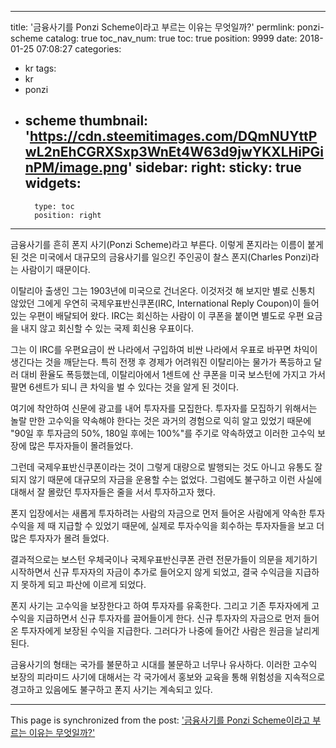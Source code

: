 
---
title: '금융사기를 Ponzi Scheme이라고 부르는 이유는 무엇일까?'
permlink: ponzi-scheme
catalog: true
toc_nav_num: true
toc: true
position: 9999
date: 2018-01-25 07:08:27
categories:
- kr
tags:
- kr
- ponzi
- scheme
thumbnail: 'https://cdn.steemitimages.com/DQmNUYttPwL2nEhCGRXSxp3WnEt4W63d9jwYKXLHiPGinPM/image.png'
sidebar:
    right:
        sticky: true
widgets:
    -
        type: toc
        position: right
---


금융사기를 흔히 폰지 사기(Ponzi Scheme)라고 부른다. 이렇게 폰지라는 이름이 붙게된 것은 미국에서 대규모의 금융사기를 일으킨 주인공이 찰스 폰지(Charles Ponzi)라는 사람이기 때문이다.

이탈리아 출생인 그는 1903년에 미국으로 건너온다.
이것저것 해 보지만 별로 신통치 않았던 그에게 우연히 국제우표반신쿠폰(IRC, International Reply Coupon)이 들어 있는 우편이 배달되어 왔다. IRC는 회신하는 사람이 이 쿠폰을 붙이면 별도로 우편 요금을 내지 않고 회신할 수 있는 국제 회신용 우표이다. 

그는 이 IRC를 우편요금이 싼 나라에서 구입하여 비싼 나라에서 우표로 바꾸면 차익이 생긴다는 것을 깨닫는다.
특히 전쟁 후 경제가 어려워진 이탈리아는 물가가 폭등하고 달러 대비 환율도 폭등했는데,
이탈리아에서 1센트에 산 쿠폰을 미국 보스턴에 가지고 가서 팔면 6센트가 되니 큰 차익을 벌 수 있다는 것을 알게 된 것이다. 

여기에 착안하여 신문에 광고를 내어 투자자를 모집한다.
투자자를 모집하기 위해서는 놀랄 만한 고수익을 약속해야 한다는 것은 과거의 경험으로
익히 알고 있었기 때문에 "90일 후 투자금의 50%, 180일 후에는 100%"를 주기로 약속하였고
이러한 고수익 보장에 많은 투자자들이 몰려들었다.

그런데 국제우표반신쿠폰이라는 것이 그렇게 대량으로 발행되는 것도 아니고
유통도 잘 되지 않기 때문에 대규모의 자금을 운용할 수는 없었다.
그럼에도 불구하고 이런 사실에 대해서 잘 몰랐던 투자자들은 줄을 서서 투자하고자 했다.

폰지 입장에서는 새롭게 투자하려는 사람의 자금으로
먼저 들어온 사람에게 약속한 투자수익을 제 때 지급할 수 있었기 때문에,
실제로 투자수익을 회수하는 투자자들을 보고 더 많은 투자자가 몰려 들었다.

결과적으로는 보스턴 우체국이나 국제우표반신쿠폰 관련 전문가들이 의문을 제기하기 시작하면서
신규 투자자의 자금이 추가로 들어오지 않게 되었고, 
결국 수익금을 지급하지 못하게 되고 파산에 이르게 되었다.

폰지 사기는 고수익을 보장한다고 하여 투자자를 유혹한다.
그리고 기존 투자자에게 고수익을 지급하면서 신규 투자자를 끌어들이게 한다.
신규 투자자의 자금으로 먼저 들어온 투자자에게 보장된 수익을 지급한다.
그러다가 나중에 들어간 사람은 원금을 날리게 된다.

금융사기의 형태는 국가를 불문하고 시대를 불문하고 너무나 유사하다.
이러한 고수익 보장의 피라미드 사기에 대해서는 각 국가에서 홍보와 교육을 통해
위험성을 지속적으로 경고하고 있음에도 불구하고 폰지 사기는 계속되고 있다.

- - -

This page is synchronized from the post: ['금융사기를 Ponzi Scheme이라고 부르는 이유는 무엇일까?'](https://steemit.com/@donekim/ponzi-scheme)
